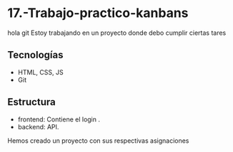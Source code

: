 # 17.-Trabajo-practico-kanbans
hola git
Estoy trabajando en un proyecto donde debo cumplir ciertas tares 
## Tecnologías
- HTML, CSS, JS
- Git
## Estructura
- frontend: Contiene el login .
- backend: API.

Hemos creado un proyecto con sus respectivas asignaciones 
